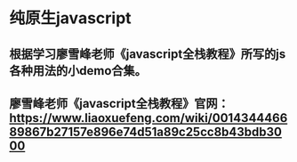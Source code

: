 # 纯原生javascript
## 根据学习廖雪峰老师《javascript全栈教程》所写的js各种用法的小demo合集。
## 廖雪峰老师《javascript全栈教程》官网：https://www.liaoxuefeng.com/wiki/001434446689867b27157e896e74d51a89c25cc8b43bdb3000
